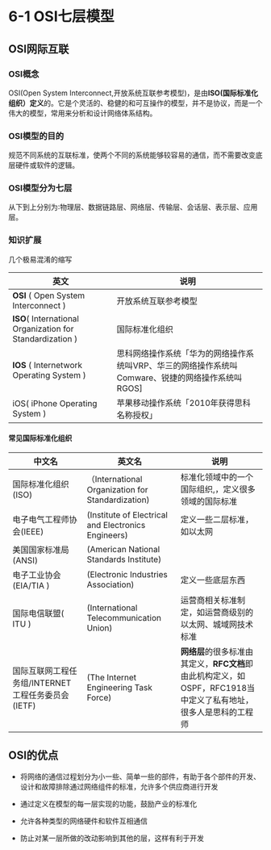 # 6-1 OSI七层模型

## OSI网际互联

### OSI概念

OSI(Open System Interconnect,开放系统互联参考模型)，是由**ISO(国际标准化组织）定义**的。它是个灵活的、稳健的和可互操作的模型，并不是协议，而是一个伟大的模型，常用来分析和设计网络体系结构。

### OSI模型的目的

规范不同系统的互联标准，使两个不同的系统能够较容易的通信，而不需要改变底层硬件或软件的逻辑。

### OSI模型分为七层

从下到上分别为∶物理层、数据链路层、网络层、传输层、会话层、表示层、应用层。

### 知识扩展

几个极易混淆的缩写

| 英文                                                      | 说明                                                         |
| --------------------------------------------------------- | ------------------------------------------------------------ |
| **OSI** ( Open System Interconnect )                      | 开放系统互联参考模型                                         |
| **ISO**( International Organization for Standardization ) | 国际标准化组织                                               |
| **IOS** ( Internetwork Operating System )                 | 思科网络操作系统「华为的网络操作系统叫VRP、华三的网络操作系统叫Comware、锐捷的网络操作系统叫RGOS] |
| iOS( iPhone Operating System )                            | 苹果移动操作系统「2010年获得思科名称授权」                   |

#### 常见国际标准化组织

| 中文名                                            | 英文名                                              | 说明                                                         |
| ------------------------------------------------- | --------------------------------------------------- | ------------------------------------------------------------ |
| 国际标准化组织(ISO)                               | （International Organization for Standardization)   | 标准化领域中的一个国际组织,，定义很多领域的国际标准          |
| 电子电气工程师协会(IEEE)                          | (Institute of Electrical and Electronics Engineers) | 定义一些二层标准，如以太网                                   |
| 美国国家标准局(ANSI)                              | (American National Standards Institute)             |                                                              |
| 电子工业协会(EIA/TIA )                            | (Electronic Industries Association)                 | 定义一些底层东西                                             |
| 国际电信联盟( ITU )                               | (International Telecommunication Union)             | 运营商相关标准制定，如运营商级别的以太网、城域网技术标准     |
| 国际互联网工程任务组/INTERNET工程任务委员会(IETF) | (The Internet Engineering Task Force)               | **网络层**的很多标准由其定义，**RFC文档**即由此机构定义，如OSPF，RFC1918当中定义了私有地址，很多人是思科的工程师 |

## OSI的优点

- 将网络的通信过程划分为小一些、简单一些的部件，有助于各个部件的开发、设计和故障排除通过网络组件的标准，允许多个供应商进行开发

- 通过定义在模型的每一层实现的功能，鼓励产业的标准化

- 允许各种类型的网络硬件和软件互相通信

- 防止对某一层所做的改动影响到其他的层，这样有利于开发

